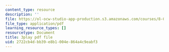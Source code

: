 ```yaml
---
content_type: resource
description: ''
file: https://ol-ocw-studio-app-production.s3.amazonaws.com/courses/8-01sc-classical-mechanics-fall-2016/2722cb4dbb39e8b1004e864a4c9eabf3_DSk8HTcB7x0.pdf
file_type: application/pdf
learning_resource_types: []
resourcetype: Document
title: 3play pdf file
uid: 2722cb4d-bb39-e8b1-004e-864a4c9eabf3
---
```

